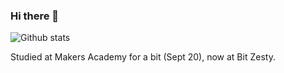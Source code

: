 ### Hi there 👋


![Github stats](https://github-readme-stats.vercel.app/api?username=TheDancingClown&theme=slateorange&show_icons=true&count_private=true)



<!--
**TheDancingClown/TheDancingClown** is a ✨ _special_ ✨ repository because its `README.md` (this file) appears on your GitHub profile.

Here are some ideas to get you started:

- 🔭 I’m currently working on ...
- 🌱 I’m currently learning ...
- 👯 I’m looking to collaborate on ...
- 🤔 I’m looking for help with ...
- 💬 Ask me about ...
- 📫 How to reach me: ...
- 😄 Pronouns: ...
- ⚡ Fun fact: ...
-->
Studied at Makers Academy for a bit (Sept 20), now at Bit Zesty.
